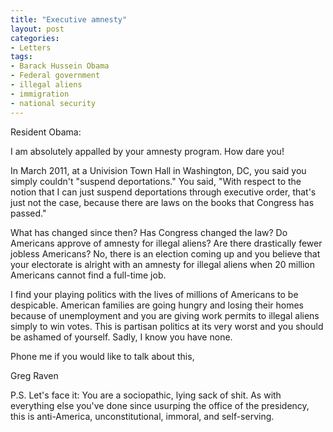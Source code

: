 ```yaml
---
title: "Executive amnesty"
layout: post
categories:
- Letters
tags:
- Barack Hussein Obama
- Federal government
- illegal aliens
- immigration
- national security
---
```


Resident Obama:

I am absolutely appalled by your amnesty program. How dare you!  
  
In March 2011, at a Univision Town Hall in Washington, DC, you said you simply couldn't "suspend deportations." You said, "With respect to the notion that I can just suspend deportations through executive order, that's just not the case, because there are laws on the books that Congress has passed."

What has changed since then? Has Congress changed the law? Do Americans approve of amnesty for illegal aliens? Are there drastically fewer jobless Americans? No, there is an election coming up and you believe that your electorate is alright with an amnesty for illegal aliens when 20 million Americans cannot find a full-time job.

I find your playing politics with the lives of millions of Americans to be despicable. American families are going hungry and losing their homes because of unemployment and you are giving work permits to illegal aliens simply to win votes. This is partisan politics at its very worst and you should be ashamed of yourself. Sadly, I know you have none.

Phone me if you would like to talk about this,

Greg Raven

P.S. Let's face it: You are a sociopathic, lying sack of shit. As with everything else you've done since usurping the office of the presidency, this is anti-America, unconstitutional, immoral, and self-serving.
